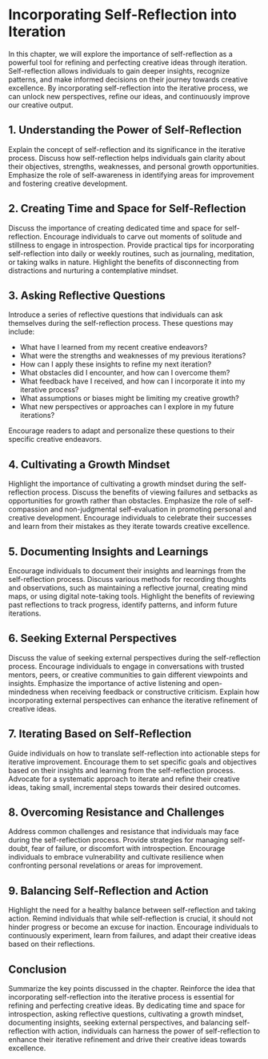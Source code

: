 # Incorporating Self-Reflection into Iteration

In this chapter, we will explore the importance of self-reflection as a powerful tool for refining and perfecting creative ideas through iteration. Self-reflection allows individuals to gain deeper insights, recognize patterns, and make informed decisions on their journey towards creative excellence. By incorporating self-reflection into the iterative process, we can unlock new perspectives, refine our ideas, and continuously improve our creative output.

## 1\. Understanding the Power of Self-Reflection

Explain the concept of self-reflection and its significance in the iterative process. Discuss how self-reflection helps individuals gain clarity about their objectives, strengths, weaknesses, and personal growth opportunities. Emphasize the role of self-awareness in identifying areas for improvement and fostering creative development.

## 2\. Creating Time and Space for Self-Reflection

Discuss the importance of creating dedicated time and space for self-reflection. Encourage individuals to carve out moments of solitude and stillness to engage in introspection. Provide practical tips for incorporating self-reflection into daily or weekly routines, such as journaling, meditation, or taking walks in nature. Highlight the benefits of disconnecting from distractions and nurturing a contemplative mindset.

## 3\. Asking Reflective Questions

Introduce a series of reflective questions that individuals can ask themselves during the self-reflection process. These questions may include:

- What have I learned from my recent creative endeavors?
- What were the strengths and weaknesses of my previous iterations?
- How can I apply these insights to refine my next iteration?
- What obstacles did I encounter, and how can I overcome them?
- What feedback have I received, and how can I incorporate it into my iterative process?
- What assumptions or biases might be limiting my creative growth?
- What new perspectives or approaches can I explore in my future iterations?

Encourage readers to adapt and personalize these questions to their specific creative endeavors.

## 4\. Cultivating a Growth Mindset

Highlight the importance of cultivating a growth mindset during the self-reflection process. Discuss the benefits of viewing failures and setbacks as opportunities for growth rather than obstacles. Emphasize the role of self-compassion and non-judgmental self-evaluation in promoting personal and creative development. Encourage individuals to celebrate their successes and learn from their mistakes as they iterate towards creative excellence.

## 5\. Documenting Insights and Learnings

Encourage individuals to document their insights and learnings from the self-reflection process. Discuss various methods for recording thoughts and observations, such as maintaining a reflective journal, creating mind maps, or using digital note-taking tools. Highlight the benefits of reviewing past reflections to track progress, identify patterns, and inform future iterations.

## 6\. Seeking External Perspectives

Discuss the value of seeking external perspectives during the self-reflection process. Encourage individuals to engage in conversations with trusted mentors, peers, or creative communities to gain different viewpoints and insights. Emphasize the importance of active listening and open-mindedness when receiving feedback or constructive criticism. Explain how incorporating external perspectives can enhance the iterative refinement of creative ideas.

## 7\. Iterating Based on Self-Reflection

Guide individuals on how to translate self-reflection into actionable steps for iterative improvement. Encourage them to set specific goals and objectives based on their insights and learning from the self-reflection process. Advocate for a systematic approach to iterate and refine their creative ideas, taking small, incremental steps towards their desired outcomes.

## 8\. Overcoming Resistance and Challenges

Address common challenges and resistance that individuals may face during the self-reflection process. Provide strategies for managing self-doubt, fear of failure, or discomfort with introspection. Encourage individuals to embrace vulnerability and cultivate resilience when confronting personal revelations or areas for improvement.

## 9\. Balancing Self-Reflection and Action

Highlight the need for a healthy balance between self-reflection and taking action. Remind individuals that while self-reflection is crucial, it should not hinder progress or become an excuse for inaction. Encourage individuals to continuously experiment, learn from failures, and adapt their creative ideas based on their reflections.

## Conclusion

Summarize the key points discussed in the chapter. Reinforce the idea that incorporating self-reflection into the iterative process is essential for refining and perfecting creative ideas. By dedicating time and space for introspection, asking reflective questions, cultivating a growth mindset, documenting insights, seeking external perspectives, and balancing self-reflection with action, individuals can harness the power of self-reflection to enhance their iterative refinement and drive their creative ideas towards excellence.
